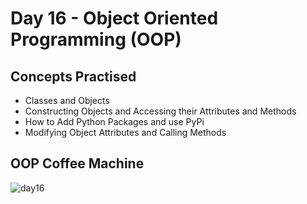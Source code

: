 # Day 16 - Object Oriented Programming (OOP)
## Concepts Practised
- Classes and Objects
- Constructing Objects and Accessing their Attributes and Methods
- How to Add Python Packages and use PyPi
- Modifying Object Attributes and Calling Methods
## OOP Coffee Machine
![day16](https://user-images.githubusercontent.com/98851253/154715149-50489986-6898-43b8-a8bd-b31af2ff3947.gif)
